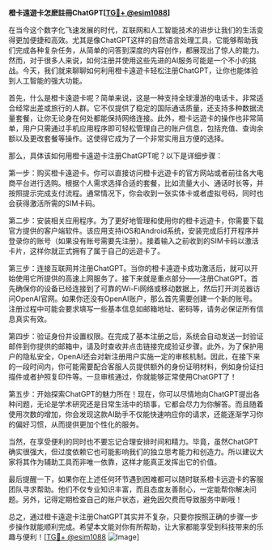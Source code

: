 **橙卡遠遊卡怎麽註冊ChatGPT[[TG💪+ @esim1088](https://t.me/s/esim1088)]**

在当今这个数字化飞速发展的时代，互联网和人工智能技术的进步让我们的生活变得更加便捷和高效。尤其是像ChatGPT这样的自然语言处理工具，它能够帮助我们完成各种复杂任务，从简单的问答到深度的内容创作，都展现出了惊人的能力。然而，对于很多人来说，如何注册并使用这些先进的AI服务可能是一个不小的挑战。今天，我们就来聊聊如何利用橙卡遠遊卡轻松注册ChatGPT，让你也能体验到人工智能的强大功能。

首先，什么是橙卡遠遊卡呢？简单来说，这是一种支持全球漫游的电话卡，非常适合经常出差或旅行的人群。它不仅提供了稳定的国际通话质量，还支持多种数据流量套餐，让你无论身在何处都能保持网络连接。此外，橙卡远遊卡的操作也非常简单，用户只需通过手机应用程序即可轻松管理自己的账户信息，包括充值、查询余额以及更改套餐等操作。这使得它成为了一个非常实用且方便的选择。

那么，具体该如何用橙卡遠遊卡注册ChatGPT呢？以下是详细步骤：

第一步：购买橙卡遠遊卡。你可以直接访问橙卡远遊卡的官方网站或者前往各大电商平台进行选购。根据个人需求选择合适的套餐，比如流量大小、通话时长等，并按照提示完成支付流程。通常情况下，你会收到一张实体卡或者虚拟号码，同时也会获得激活所需的SIM卡码。

第二步：安装相关应用程序。为了更好地管理和使用你的橙卡远遊卡，你需要下载官方提供的客户端软件。该应用支持iOS和Android系统，安装完成后打开程序并登录你的账号（如果没有账号需要先注册）。接着输入之前收到的SIM卡码以激活卡片，这样你就正式拥有了属于自己的远遊卡了。

第三步：连接互联网并注册ChatGPT。当你的橙卡遠遊卡成功激活后，就可以开始使用它所提供的高速上网服务了。接下来就是重点部分——注册ChatGPT。首先确保你的设备已经连接到了可靠的Wi-Fi网络或移动数据上，然后打开浏览器访问OpenAI官网。如果你还没有OpenAI账户，那么首先需要创建一个新的账号。注册过程中可能会要求填写一些基本信息如邮箱地址、密码等，请务必保证所有信息真实有效。

第四步：验证身份并设置权限。在完成了基本注册之后，系统会自动发送一封验证邮件到你提供的邮箱中，请及时查收并点击链接完成验证步骤。此外，为了保护用户的隐私安全，OpenAI还会对新注册用户实施一定的审核机制。因此，在接下来的一段时间内，你可能需要配合客服人员提供额外的身份证明材料，例如身份证扫描件或者护照复印件等。一旦审核通过，你就能够正常使用ChatGPT了！

第五步：开始探索ChatGPT的魅力所在！现在，你可以尽情地向ChatGPT提出各种问题，无论是学术研究还是日常生活中的琐事，它都会尽力为你解答。而且随着使用次数的增加，你会发现这款AI助手不仅能快速响应你的请求，还能逐渐学习你的偏好习惯，从而提供更加个性化的服务。

当然，在享受便利的同时也不要忘记合理安排时间和精力。毕竟，虽然ChatGPT确实很强大，但过度依赖它也可能影响我们的独立思考能力和创造力。所以建议大家将其作为辅助工具而非唯一依靠，这样才能真正发挥出它的价值。

最后提醒一下，如果你在上述任何环节遇到困难都可以随时联系橙卡远遊卡的客服团队寻求帮助。他们不仅专业知识丰富，而且态度友善耐心，一定能帮你解决问题。另外，记得定期检查自己的账户状态，避免因欠费而导致服务中断哦！

总之，通过橙卡遠遊卡注册ChatGPT其实并不复杂，只要你按照正确的步骤一步步操作就能顺利完成。希望本文能对你有所帮助，让大家都能享受到科技带来的乐趣与便利！[[TG💪+ @esim1088](https://t.me/s/esim1088) ![Image](https://i.postimg.cc/4NQfJmqS/Snipaste-2025-05-13-00-14-12.png)]